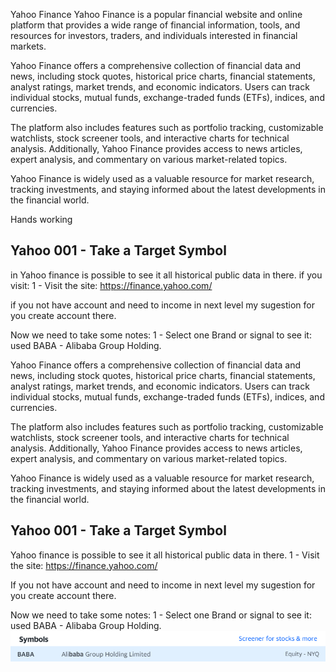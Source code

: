 Yahoo Finance
Yahoo Finance is a popular financial website and online platform that provides a wide range of financial information, tools, and resources for investors, traders, and individuals interested in financial markets.

Yahoo Finance offers a comprehensive collection of financial data and news, including stock quotes, historical price charts, financial statements, analyst ratings, market trends, and economic indicators. Users can track individual stocks, mutual funds, exchange-traded funds (ETFs), indices, and currencies.

The platform also includes features such as portfolio tracking, customizable watchlists, stock screener tools, and interactive charts for technical analysis. Additionally, Yahoo Finance provides access to news articles, expert analysis, and commentary on various market-related topics.

Yahoo Finance is widely used as a valuable resource for market research, tracking investments, and staying informed about the latest developments in the financial world.

Hands working

## Yahoo 001 - Take a Target Symbol
in Yahoo finance is possible to see it all historical public data in there.
if you visit:
1 - Visit the site:
https://finance.yahoo.com/

if you not have account and need to income in next level my sugestion for you create account there.

Now we need to take some notes:
1 - Select one Brand or signal to see it: used BABA - Alibaba Group Holding.




Yahoo Finance offers a comprehensive collection of financial data and news, including stock quotes, historical price charts, financial statements, analyst ratings, market trends, and economic indicators. Users can track individual stocks, mutual funds, exchange-traded funds (ETFs), indices, and currencies.

The platform also includes features such as portfolio tracking, customizable watchlists, stock screener tools, and interactive charts for technical analysis. Additionally, Yahoo Finance provides access to news articles, expert analysis, and commentary on various market-related topics.

Yahoo Finance is widely used as a valuable resource for market research, tracking investments, and staying informed about the latest developments in the financial world.

## Yahoo 001 - Take a Target Symbol
Yahoo finance is possible to see it all historical public data in there.
1 - Visit the site:
https://finance.yahoo.com/

If you not have account and need to income in next level my sugestion for you create account there.

Now we need to take some notes:
1 - Select one Brand or signal to see it: used BABA - Alibaba Group Holding.
![abc](Images/Yahoo001.png)




